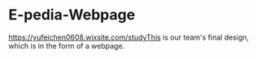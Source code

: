 # E-pedia-Webpage
https://yufeichen0608.wixsite.com/studyThis is our team's final design, which is in the form of a webpage.
